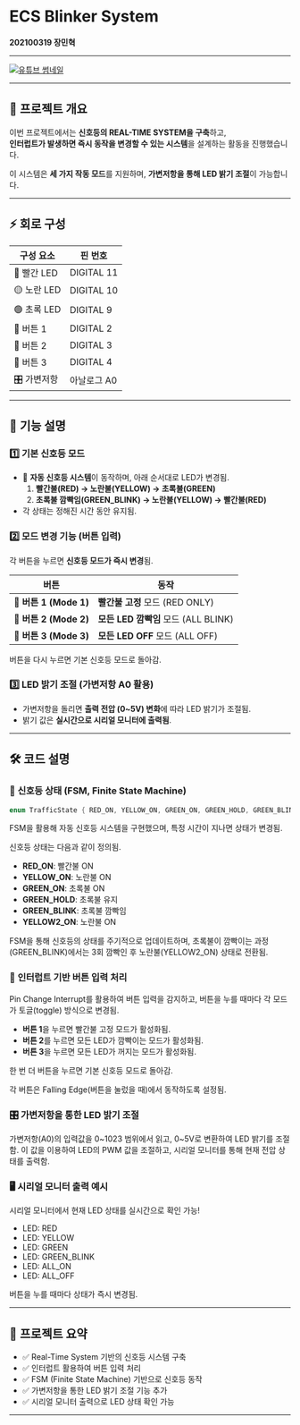 # ECS Blinker System  
**202100319 장민혁**  

---

[![유튜브 썸네일](https://img.youtube.com/vi/MYyBEV7Se1Y/0.jpg)](https://www.youtube.com/watch?v=MYyBEV7Se1Y)  

---

## 📌 프로젝트 개요  
이번 프로젝트에서는 **신호등의 REAL-TIME SYSTEM을 구축**하고,  
**인터럽트가 발생하면 즉시 동작을 변경할 수 있는 시스템**을 설계하는 활동을 진행했습니다.  

이 시스템은 **세 가지 작동 모드**를 지원하며, **가변저항을 통해 LED 밝기 조절**이 가능합니다.  

---

## ⚡ 회로 구성  

| 구성 요소   | 핀 번호 |
|------------|--------|
| 🔴 빨간 LED | DIGITAL 11 |
| 🟡 노란 LED | DIGITAL 10 |
| 🟢 초록 LED | DIGITAL 9  |
| 🔘 버튼 1   | DIGITAL 2  |
| 🔘 버튼 2   | DIGITAL 3  |
| 🔘 버튼 3   | DIGITAL 4  |
| 🎛 가변저항 | 아날로그 A0 |

---

## 🔧 기능 설명  

### 1️⃣ **기본 신호등 모드**  
- 🚦 **자동 신호등 시스템**이 동작하며, 아래 순서대로 LED가 변경됨.  
  1. **빨간불(RED) → 노란불(YELLOW) → 초록불(GREEN)**
  2. **초록불 깜빡임(GREEN_BLINK) → 노란불(YELLOW) → 빨간불(RED)**  
- 각 상태는 정해진 시간 동안 유지됨.  

### 2️⃣ **모드 변경 기능 (버튼 입력)**  
각 버튼을 누르면 **신호등 모드가 즉시 변경**됨.  

| 버튼 | 동작 |
|------|------|
| 🔘 **버튼 1 (Mode 1)** | **빨간불 고정** 모드 (RED ONLY) |
| 🔘 **버튼 2 (Mode 2)** | **모든 LED 깜빡임** 모드 (ALL BLINK) |
| 🔘 **버튼 3 (Mode 3)** | **모든 LED OFF** 모드 (ALL OFF) |

버튼을 다시 누르면 기본 신호등 모드로 돌아감.

### 3️⃣ **LED 밝기 조절 (가변저항 A0 활용)**  
- 가변저항을 돌리면 **출력 전압 (0~5V) 변화**에 따라 LED 밝기가 조절됨.
- 밝기 값은 **실시간으로 시리얼 모니터에 출력됨**.  

---

## 🛠 코드 설명  

### 🚦 **신호등 상태 (FSM, Finite State Machine)**
```cpp
enum TrafficState { RED_ON, YELLOW_ON, GREEN_ON, GREEN_HOLD, GREEN_BLINK, YELLOW2_ON };
```

FSM을 활용해 자동 신호등 시스템을 구현했으며, 특정 시간이 지나면 상태가 변경됨.

신호등 상태는 다음과 같이 정의됨.

- **RED_ON**: 빨간불 ON
- **YELLOW_ON**: 노란불 ON
- **GREEN_ON**: 초록불 ON
- **GREEN_HOLD**: 초록불 유지
- **GREEN_BLINK**: 초록불 깜빡임
- **YELLOW2_ON**: 노란불 ON

FSM을 통해 신호등의 상태를 주기적으로 업데이트하며, 초록불이 깜빡이는 과정(GREEN_BLINK)에서는 3회 깜빡인 후 노란불(YELLOW2_ON) 상태로 전환됨.

### 🔘 **인터럽트 기반 버튼 입력 처리**
Pin Change Interrupt를 활용하여 버튼 입력을 감지하고, 버튼을 누를 때마다 각 모드가 토글(toggle) 방식으로 변경됨.

- **버튼 1**을 누르면 빨간불 고정 모드가 활성화됨.
- **버튼 2**를 누르면 모든 LED가 깜빡이는 모드가 활성화됨.
- **버튼 3**을 누르면 모든 LED가 꺼지는 모드가 활성화됨.

한 번 더 버튼을 누르면 기본 신호등 모드로 돌아감.

각 버튼은 Falling Edge(버튼을 눌렀을 때)에서 동작하도록 설정됨.

### 🎛 **가변저항을 통한 LED 밝기 조절**
가변저항(A0)의 입력값을 0~1023 범위에서 읽고, 0~5V로 변환하여 LED 밝기를 조절함. 이 값을 이용하여 LED의 PWM 값을 조절하고, 시리얼 모니터를 통해 현재 전압 상태를 출력함.

### 🖥 **시리얼 모니터 출력 예시**
시리얼 모니터에서 현재 LED 상태를 실시간으로 확인 가능!

- LED: RED
- LED: YELLOW
- LED: GREEN
- LED: GREEN_BLINK
- LED: ALL_ON
- LED: ALL_OFF

버튼을 누를 때마다 상태가 즉시 변경됨.

---

## 📌 프로젝트 요약

- ✅ Real-Time System 기반의 신호등 시스템 구축
- ✅ 인터럽트 활용하여 버튼 입력 처리
- ✅ FSM (Finite State Machine) 기반으로 신호등 동작
- ✅ 가변저항을 통한 LED 밝기 조절 기능 추가
- ✅ 시리얼 모니터 출력으로 LED 상태 확인 가능

---

